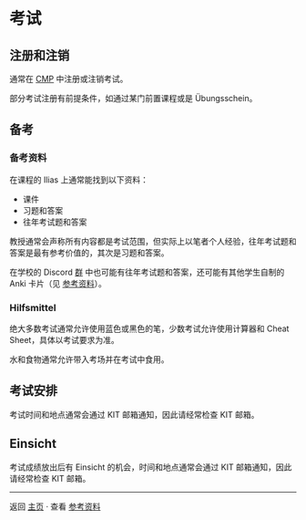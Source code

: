 # 考试

## 注册和注销

通常在 [CMP](入学#cmp) 中注册或注销考试。

部分考试注册有前提条件，如通过某门前置课程或是 Übungsschein。

## 备考

### 备考资料

在课程的 Ilias 上通常能找到以下资料：

- 课件
- 习题和答案
- 往年考试题和答案

教授通常会声称所有内容都是考试范围，但实际上以笔者个人经验，往年考试题和答案是最有参考价值的，其次是习题和答案。

在学校的 Discord [群](https://discord.gg/jMmYM5b3jT) 中也可能有往年考试题和答案，还可能有其他学生自制的 Anki 卡片（见 [参考资料](References)）。

### Hilfsmittel

绝大多数考试通常允许使用蓝色或黑色的笔，少数考试允许使用计算器和 Cheat Sheet，具体以考试要求为准。

水和食物通常允许带入考场并在考试中食用。

## 考试安排

考试时间和地点通常会通过 KIT 邮箱通知，因此请经常检查 KIT 邮箱。

## Einsicht

考试成绩放出后有 Einsicht 的机会，时间和地点通常会通过 KIT 邮箱通知，因此请经常检查 KIT 邮箱。

---

返回 [主页](README) · 查看 [参考资料](References)
